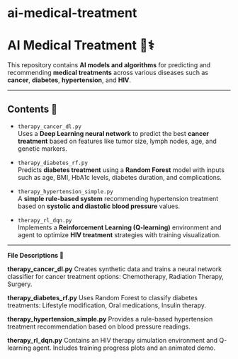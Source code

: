 # ai-medical-treatment

# AI Medical Treatment 🧠⚕️

This repository contains **AI models and algorithms** for predicting and recommending **medical treatments** across various diseases such as **cancer**, **diabetes**, **hypertension**, and **HIV**.

---

## Contents 📁

- `therapy_cancer_dl.py`  
  Uses a **Deep Learning neural network** to predict the best **cancer treatment** based on features like tumor size, lymph nodes, age, and genetic markers.

- `therapy_diabetes_rf.py`  
  Predicts **diabetes treatment** using a **Random Forest** model with inputs such as age, BMI, HbA1c levels, diabetes duration, and complications.

- `therapy_hypertension_simple.py`  
  A **simple rule-based system** recommending hypertension treatment based on **systolic and diastolic blood pressure** values.

- `therapy_rl_dqn.py`  
  Implements a **Reinforcement Learning (Q-learning)** environment and agent to optimize **HIV treatment** strategies with training visualization.

---
**File Descriptions 📝**


**therapy_cancer_dl.py**
Creates synthetic data and trains a neural network classifier for cancer treatment options: Chemotherapy, Radiation Therapy, Surgery.

**therapy_diabetes_rf.py**
Uses Random Forest to classify diabetes treatments: Lifestyle modification, Oral medications, Insulin therapy.

**therapy_hypertension_simple.py**
Provides a rule-based hypertension treatment recommendation based on blood pressure readings.

**therapy_rl_dqn.py**
Contains an HIV therapy simulation environment and Q-learning agent. Includes training progress plots and an animated demo.

